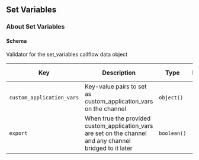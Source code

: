 ## Set Variables

### About Set Variables

#### Schema

Validator for the set_variables callflow data object



Key | Description | Type | Default | Required | Support Level
--- | ----------- | ---- | ------- | -------- | -------------
`custom_application_vars` | Key-value pairs to set as custom_application_vars on the channel | `object()` | `{}` | `true` |  
`export` | When true the provided custom_application_vars are set on the channel and any channel bridged to it later | `boolean()` |   | `false` |  



